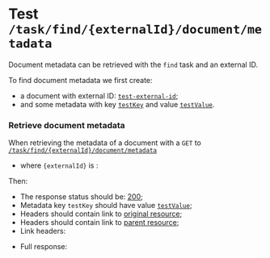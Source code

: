 # Test `/task/find/{externalId}/document/metadata`

Document metadata can be retrieved with the `find` task and an external ID.

To find document metadata we first create: 

  - a document with external ID: [`test-external-id`](- "#externalId");
  - and some metadata with key [`testKey`](- "#key") and value [`testValue`](- "#value").

[ ](- "#docId=createDocument(#externalId)")
[ ](- "createMetadata(#docId, #key, #value)")

### Retrieve document metadata
When retrieving the metadata of a document with a `GET` to [`/task/find/{externalId}/document/metadata`](- "#findEndpoint") 

 - where `{externalId}` is [ ](- "c:echo=#externalId"):

[ ](- "#retrieveResult=retrieve(#findEndpoint, #docId, #externalId, #key)")

Then:

 - The response status should be: [200](- "?=#retrieveResult.status");
 - Metadata key `testKey` should have value [`testValue`](- "?=#retrieveResult.value");
 - Headers should contain link to [original resource](- "?=#retrieveResult.original");
 - Headers should contain link to [parent resource](- "?=#retrieveResult.parent");
 - Link headers:

[ ](- "ext:embed=#retrieveResult.headers")

 - Full response:

[ ](- "ext:embed=#retrieveResult.body")

